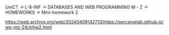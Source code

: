 UniCT -> L-8-INF -> DATABASES AND WEB PROGRAMMING M - Z -> HOMEWORKS -> Mini-homework 2

https://web.archive.org/web/20240409142713/https://perceivelab.github.io/wp-mz-24/mhw2.html
